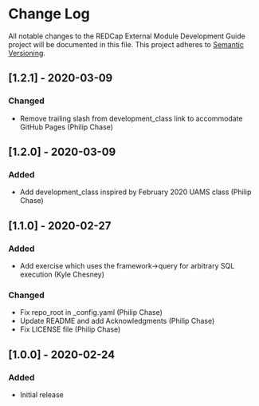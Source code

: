 # Change Log
All notable changes to the REDCap External Module Development Guide project will be documented in this file.
This project adheres to [Semantic Versioning](http://semver.org/).

## [1.2.1] - 2020-03-09
### Changed
- Remove trailing slash from development_class link to accommodate GitHub Pages (Philip Chase)


## [1.2.0] - 2020-03-09
### Added
- Add development_class inspired by February 2020 UAMS class (Philip Chase)


## [1.1.0] - 2020-02-27
### Added
- Add exercise which uses the framework->query for arbitrary SQL execution (Kyle Chesney)

### Changed
- Fix repo_root in _config.yaml (Philip Chase)
- Update README and add Acknowledgments (Philip Chase)
- Fix LICENSE file (Philip Chase)


## [1.0.0] - 2020-02-24
### Added
- Initial release

